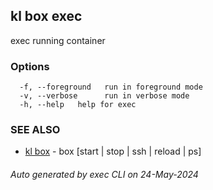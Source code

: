 ## kl box exec

exec running container



### Options

```
  -f, --foreground   run in foreground mode
  -v, --verbose      run in verbose mode
  -h, --help   help for exec
```

### SEE ALSO

* [kl box](kl_box.md)  - box [start | stop | ssh | reload | ps]

###### Auto generated by exec CLI on 24-May-2024
